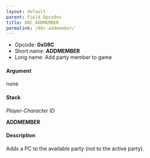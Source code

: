 ```yaml
---
layout: default
parent: Field Opcodes
title: 08C_ADDMEMBER
permalink: /08c-addmember/
---
```


-   Opcode: **0x08C**
-   Short name: **ADDMEMBER**
-   Long name: Add party member to game

#### Argument

none

#### Stack

  
*Player-Character ID*

**ADDMEMBER**

#### Description

Adds a PC to the available party (not to the active party).
